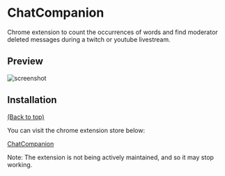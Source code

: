# ChatCompanion

Chrome extension to count the occurrences of words and find moderator deleted messages during a twitch or youtube livestream.

## Preview

![screenshot](animation.gif)

## Installation
[(Back to top)](#table-of-contents)

You can visit the chrome extension store below:

[ChatCompanion](https://chrome.google.com/webstore/detail/chat-companion/gbpihkmljcgdnfgjakblehabicfcfhjd)

Note: The extension is not being actively maintained, and so it may stop working.
